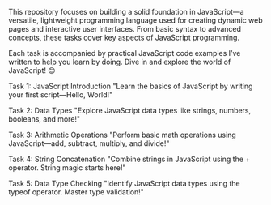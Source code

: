 This repository focuses on building a solid foundation in JavaScript—a versatile, lightweight programming language used for creating dynamic web pages and interactive user interfaces. From basic syntax to advanced concepts, these tasks cover key aspects of JavaScript programming.

Each task is accompanied by practical JavaScript code examples I’ve written to help you learn by doing. Dive in and explore the world of JavaScript! 😊

Task 1: JavaScript Introduction
"Learn the basics of JavaScript by writing your first script—Hello, World!"

Task 2: Data Types
"Explore JavaScript data types like strings, numbers, booleans, and more!"

Task 3: Arithmetic Operations
"Perform basic math operations using JavaScript—add, subtract, multiply, and divide!"

Task 4: String Concatenation
"Combine strings in JavaScript using the + operator. String magic starts here!"

Task 5: Data Type Checking
"Identify JavaScript data types using the typeof operator. Master type validation!"

